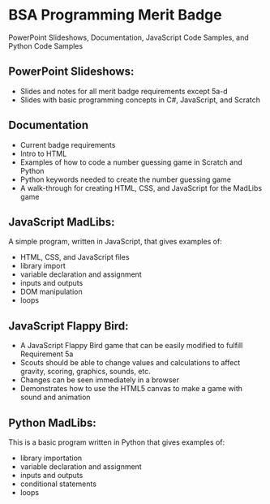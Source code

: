 # BSA Programming Merit Badge
PowerPoint Slideshows, Documentation, JavaScript Code Samples, and Python Code Samples

## PowerPoint Slideshows:
* Slides and notes for all merit badge requirements except 5a-d
* Slides with basic programming concepts in C#, JavaScript, and Scratch

## Documentation 
* Current badge requirements
* Intro to HTML
* Examples of how to code a number guessing game in Scratch and Python
* Python keywords needed to create the number guessing game
* A walk-through for creating HTML, CSS, and JavaScript for the MadLibs game

## JavaScript MadLibs:
A simple program, written in JavaScript, that gives examples of:
* HTML, CSS, and JavaScript files
* library import
* variable declaration and assignment
* inputs and outputs
* DOM manipulation
* loops

## JavaScript Flappy Bird:
* A JavaScript Flappy Bird game that can be easily modified to fulfill Requirement 5a
* Scouts should be able to change values and calculations to affect gravity, scoring, graphics, sounds, etc.
* Changes can be seen immediately in a browser
* Demonstrates how to use the HTML5 canvas to make a game with sound and animation

## Python MadLibs:
This is a basic program written in Python that gives examples of:
* library importation
* variable declaration and assignment
* inputs and outputs
* conditional statements
* loops

